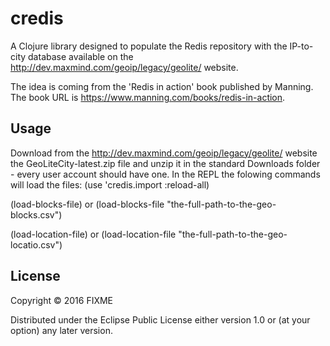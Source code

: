 # credis

A Clojure library designed to populate the Redis repository
with the IP-to-city database available on the
http://dev.maxmind.com/geoip/legacy/geolite/ website.

The idea is coming from the 'Redis in action' book published by Manning.
The book URL is https://www.manning.com/books/redis-in-action.



## Usage

Download from the http://dev.maxmind.com/geoip/legacy/geolite/ website the GeoLiteCity-latest.zip file
and unzip it in the standard Downloads folder  - every user account should have one.
In the REPL the folowing commands will load the files:
(use 'credis.import :reload-all)

(load-blocks-file) or (load-blocks-file "the-full-path-to-the-geo-blocks.csv")

(load-location-file) or (load-location-file "the-full-path-to-the-geo-locatio.csv")


## License

Copyright © 2016 FIXME

Distributed under the Eclipse Public License either version 1.0 or (at
your option) any later version.
